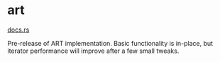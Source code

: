 # art

[docs.rs](https://docs.rs/art)

Pre-release of ART implementation. Basic functionality is in-place, but iterator performance will improve after a few small tweaks.
